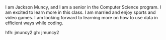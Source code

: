 I am Jackson Muncy, and I am a senior in the Computer Science program. I am excited to learn more in this class. I am married and enjoy sports and video games. I am looking forward to learning more on how to use data in efficient ways while coding.

hfh: jmuncy2
gh: jmuncy2

